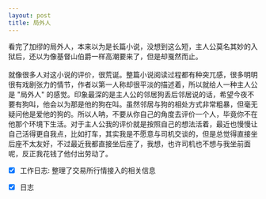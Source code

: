 ```yaml
---
layout: post
title: 局外人
---
```

看完了加缪的局外人，本来以为是长篇小说，没想到这么短，主人公莫名其妙的入狱后，还以为像基督山伯爵一样高潮要来了，但是却戛然而止。<br />
<br />就像很多人对这小说的评价，很荒诞。整篇小说阅读过程都有种突兀感，很多明明很有戏剧张力的情节，作者以第一人称却很平淡的描述着，所以就给人一种主人公是 "局外人" 的感觉。印象最深的是主人公的邻居狗丢后邻居说的话，希望今夜不要有狗叫，他会以为那是他的狗在叫。虽然邻居与狗的相处方式非常粗暴，但毫无疑问他是爱他的狗的。所以人呐，不要从你自己的角度去评价一个人，毕竟你不在他那个环境下生活。对于主人公我的评价就是按照自己的想法活着，最近也慢慢让自己活得更自我点，比如打车，其实我是不愿意与司机交谈的，但是总觉得直接坐后座不太友好，不过最近我都直接坐后座了，我想，也许司机也不想与我坐前面呢，反正我花钱了他付出劳动了。<br />

- [x] 工作日志: 整理了交易所行情接入的相关信息
- [x] 日志

